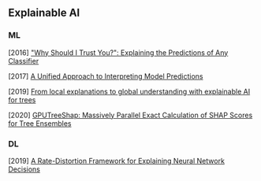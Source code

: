 ## Explainable AI

### ML

[2016] ["Why Should I Trust You?": Explaining the Predictions of Any Classifier](https://arxiv.org/abs/1602.04938)

[2017] [A Unified Approach to Interpreting Model Predictions](https://arxiv.org/abs/1705.07874)

[2019] [From local explanations to global understanding with explainable AI for trees](https://arxiv.org/abs/1905.04610)

[2020] [GPUTreeShap: Massively Parallel Exact Calculation of SHAP Scores for Tree Ensembles](https://arxiv.org/abs/2010.13972)



### DL

[2019] [A Rate-Distortion Framework for Explaining Neural Network Decisions](https://arxiv.org/abs/1905.11092)